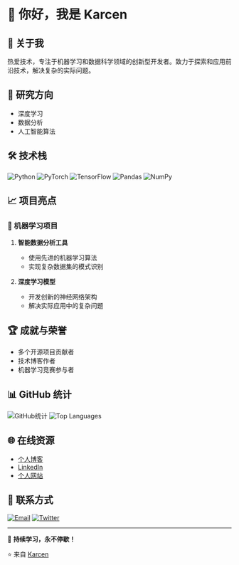 # 👋 你好，我是 Karcen

## 🚀 关于我
热爱技术，专注于机器学习和数据科学领域的创新型开发者。致力于探索和应用前沿技术，解决复杂的实际问题。

## 🔬 研究方向
- 深度学习
- 数据分析
- 人工智能算法

## 🛠️ 技术栈
![Python](https://img.shields.io/badge/-Python-black?style=flat-square&logo=python)
![PyTorch](https://img.shields.io/badge/-PyTorch-black?style=flat-square&logo=pytorch)
![TensorFlow](https://img.shields.io/badge/-TensorFlow-black?style=flat-square&logo=tensorflow)
![Pandas](https://img.shields.io/badge/-Pandas-black?style=flat-square&logo=pandas)
![NumPy](https://img.shields.io/badge/-NumPy-black?style=flat-square&logo=numpy)

## 📈 项目亮点

### 🤖 机器学习项目
1. **智能数据分析工具**
   - 使用先进的机器学习算法
   - 实现复杂数据集的模式识别

2. **深度学习模型**
   - 开发创新的神经网络架构
   - 解决实际应用中的复杂问题

## 🏆 成就与荣誉
- 多个开源项目贡献者
- 技术博客作者
- 机器学习竞赛参与者

## 📊 GitHub 统计
![GitHub统计](https://github-readme-stats.vercel.app/api?username=Karcen&show_icons=true&theme=radical)
![Top Languages](https://github-readme-stats.vercel.app/api/top-langs/?username=Karcen&layout=compact&theme=radical)

## 🌐 在线资源
- [个人博客](https://你的博客地址.com)
- [LinkedIn](https://www.linkedin.com/in/你的LinkedIn)
- [个人网站](https://你的个人网站.com)

## 💌 联系方式
[![Email](https://img.shields.io/badge/Email-联系我-blue?style=flat-square&logo=gmail)](mailto:你的邮箱@example.com)
[![Twitter](https://img.shields.io/badge/Twitter-关注我-blue?style=flat-square&logo=twitter)](https://twitter.com/你的Twitter)

---

📢 **持续学习，永不停歇！**

⭐ 来自 [Karcen](https://github.com/Karcen)
